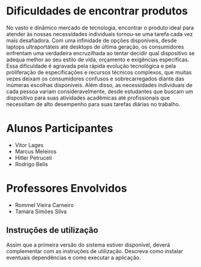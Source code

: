 # Dificuldades de encontrar produtos


No vasto e dinâmico mercado de tecnologia, encontrar o produto ideal para atender às nossas necessidades individuais tornou-se uma tarefa cada vez mais desafiadora. Com uma infinidade de opções disponíveis, desde laptops ultraportáteis até desktops de última geração, os consumidores enfrentam uma verdadeira encruzilhada ao tentar decidir qual dispositivo se adequa melhor ao seu estilo de vida, orçamento e exigências específicas. Essa dificuldade é agravada pela rápida evolução tecnológica e pela proliferação de especificações e recursos técnicos complexos, que muitas vezes deixam os consumidores confusos e sobrecarregados diante das inúmeras escolhas disponíveis. Além disso, as necessidades individuais de cada pessoa variam consideravelmente, desde estudantes que buscam um dispositivo para suas atividades acadêmicas até profissionais que necessitam de alto desempenho para suas tarefas diárias no trabalho.

# Alunos Participantes

- Vitor Lages
- Marcus Meleiros
- Hitler Petruceli
- Rodrigo Belis

# Professores Envolvidos

- Rommel Vieira Carneiro
- Tamara Simões Silva













































  








## Instruções de utilização

Assim que a primeira versão do sistema estiver disponível, deverá complementar com as instruções de utilização. Descreva como instalar eventuais dependências e como executar a aplicação.
